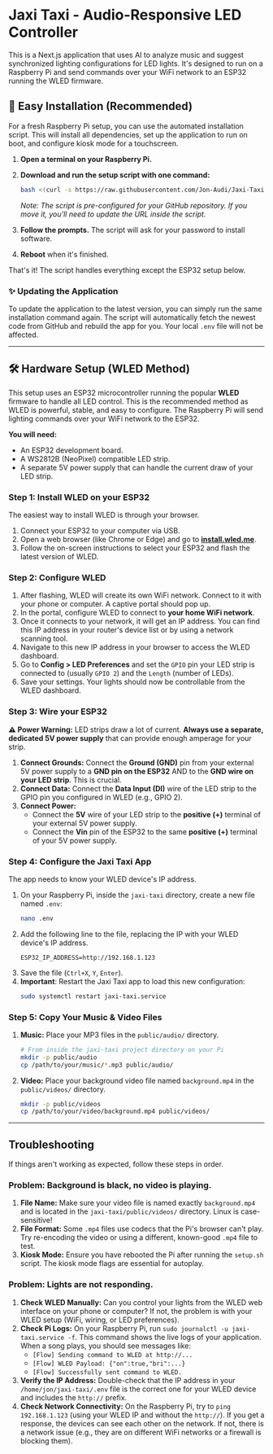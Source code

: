 # Jaxi Taxi - Audio-Responsive LED Controller

This is a Next.js application that uses AI to analyze music and suggest synchronized lighting configurations for LED lights. It's designed to run on a Raspberry Pi and send commands over your WiFi network to an ESP32 running the WLED firmware.

## 🚀 Easy Installation (Recommended)

For a fresh Raspberry Pi setup, you can use the automated installation script. This will install all dependencies, set up the application to run on boot, and configure kiosk mode for a touchscreen.

1.  **Open a terminal on your Raspberry Pi.**
2.  **Download and run the setup script with one command:**

    ```bash
    bash <(curl -s https://raw.githubusercontent.com/Jon-Audi/Jaxi-Taxi/main/setup.sh)
    ```
    *Note: The script is pre-configured for your GitHub repository. If you move it, you'll need to update the URL inside the script.*

3.  **Follow the prompts.** The script will ask for your password to install software.
4.  **Reboot** when it's finished.

That's it! The script handles everything except the ESP32 setup below.

### ✨ Updating the Application
To update the application to the latest version, you can simply run the same installation command again. The script will automatically fetch the newest code from GitHub and rebuild the app for you. Your local `.env` file will not be affected.

---

## 🛠️ Hardware Setup (WLED Method)

This setup uses an ESP32 microcontroller running the popular **WLED** firmware to handle all LED control. This is the recommended method as WLED is powerful, stable, and easy to configure. The Raspberry Pi will send lighting commands over your WiFi network to the ESP32.

**You will need:**
*   An ESP32 development board.
*   A WS2812B (NeoPixel) compatible LED strip.
*   A separate 5V power supply that can handle the current draw of your LED strip.

### Step 1: Install WLED on your ESP32

The easiest way to install WLED is through your browser.

1.  Connect your ESP32 to your computer via USB.
2.  Open a web browser (like Chrome or Edge) and go to **[install.wled.me](https://install.wled.me/)**.
3.  Follow the on-screen instructions to select your ESP32 and flash the latest version of WLED.

### Step 2: Configure WLED

1.  After flashing, WLED will create its own WiFi network. Connect to it with your phone or computer. A captive portal should pop up.
2.  In the portal, configure WLED to connect to **your home WiFi network**.
3.  Once it connects to your network, it will get an IP address. You can find this IP address in your router's device list or by using a network scanning tool.
4.  Navigate to this new IP address in your browser to access the WLED dashboard.
5.  Go to **Config > LED Preferences** and set the `GPIO` pin your LED strip is connected to (usually `GPIO 2`) and the `Length` (number of LEDs).
6.  Save your settings. Your lights should now be controllable from the WLED dashboard.

### Step 3: Wire your ESP32

**⚠️ Power Warning:** LED strips draw a lot of current. **Always use a separate, dedicated 5V power supply** that can provide enough amperage for your strip.

1.  **Connect Grounds:** Connect the **Ground (GND)** pin from your external 5V power supply to a **GND pin on the ESP32** AND to the **GND wire on your LED strip**. This is crucial.
2.  **Connect Data:** Connect the **Data Input (DI)** wire of the LED strip to the GPIO pin you configured in WLED (e.g., GPIO 2).
3.  **Connect Power:**
    *   Connect the **5V** wire of your LED strip to the **positive (+)** terminal of your external 5V power supply.
    *   Connect the **Vin** pin of the ESP32 to the same **positive (+)** terminal of your 5V power supply.

### Step 4: Configure the Jaxi Taxi App

The app needs to know your WLED device's IP address.

1.  On your Raspberry Pi, inside the `jaxi-taxi` directory, create a new file named `.env`:
    ```bash
    nano .env
    ```
2.  Add the following line to the file, replacing the IP with your WLED device's IP address.
    ```
    ESP32_IP_ADDRESS=http://192.168.1.123
    ```
3.  Save the file (`Ctrl+X`, `Y`, `Enter`).
4.  **Important**: Restart the Jaxi Taxi app to load this new configuration:
    ```bash
    sudo systemctl restart jaxi-taxi.service
    ```

### Step 5: Copy Your Music & Video Files

1.  **Music:** Place your MP3 files in the `public/audio/` directory.
    ```bash
    # From inside the jaxi-taxi project directory on your Pi
    mkdir -p public/audio
    cp /path/to/your/music/*.mp3 public/audio/
    ```
2.  **Video:** Place your background video file named `background.mp4` in the `public/videos/` directory.
    ```bash
    mkdir -p public/videos
    cp /path/to/your/video/background.mp4 public/videos/
    ```

---

## Troubleshooting

If things aren't working as expected, follow these steps in order.

### Problem: Background is black, no video is playing.
1.  **File Name:** Make sure your video file is named exactly `background.mp4` and is located in the `jaxi-taxi/public/videos/` directory. Linux is case-sensitive!
2.  **File Format:** Some `.mp4` files use codecs that the Pi's browser can't play. Try re-encoding the video or using a different, known-good `.mp4` file to test.
3.  **Kiosk Mode:** Ensure you have rebooted the Pi after running the `setup.sh` script. The kiosk mode flags are essential for autoplay.

### Problem: Lights are not responding.
1.  **Check WLED Manually:** Can you control your lights from the WLED web interface on your phone or computer? If not, the problem is with your WLED setup (WiFi, wiring, or LED preferences).
2.  **Check Pi Logs:** On your Raspberry Pi, run `sudo journalctl -u jaxi-taxi.service -f`. This command shows the live logs of your application. When a song plays, you should see messages like:
    *   `[Flow] Sending command to WLED at http://...`
    *   `[Flow] WLED Payload: {"on":true,"bri":...}`
    *   `[Flow] Successfully sent command to WLED.`
3.  **Verify the IP Address:** Double-check that the IP address in your `/home/jon/jaxi-taxi/.env` file is the correct one for your WLED device and includes the `http://` prefix.
4.  **Check Network Connectivity:** On the Raspberry Pi, try to `ping 192.168.1.123` (using your WLED IP and without the `http://`). If you get a response, the devices can see each other on the network. If not, there is a network issue (e.g., they are on different WiFi networks or a firewall is blocking them).
